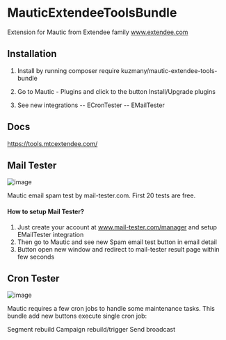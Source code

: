 # MauticExtendeeToolsBundle

Extension for Mautic from Extendee family www.extendee.com

## Installation

1. Install by running 
composer require kuzmany/mautic-extendee-tools-bundle

2. Go to Mautic - Plugins and click to the button Install/Upgrade plugins

3. See new integrations 
-- ECronTester
-- EMailTester

## Docs

https://tools.mtcextendee.com/

## Mail Tester

![image](https://user-images.githubusercontent.com/462477/39597632-5c9839aa-4f16-11e8-9fd6-d75c7266eec0.png)

Mautic email spam test by mail-tester.com. 
First 20 tests are free. 

#### How to setup Mail Tester?

1. Just create your account at www.mail-tester.com/manager and setup EMailTester integration
2. Then go to Mautic and see new Spam email test button in email detail
3. Button open new window and redirect to mail-tester result page within few seconds

## Cron Tester

![image](https://user-images.githubusercontent.com/462477/39597689-7e16402c-4f16-11e8-8c72-1e696ddb5e16.png)

Mautic requires a few cron jobs to handle some maintenance tasks. 
This bundle add new buttons execute single cron job:

Segment rebuild
Campaign rebuild/trigger
Send broadcast
